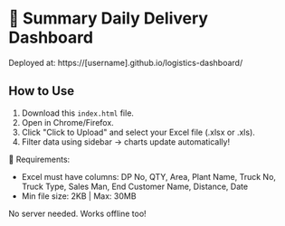 # 🚚 Summary Daily Delivery Dashboard

Deployed at: https://[username].github.io/logistics-dashboard/

## How to Use
1. Download this `index.html` file.
2. Open in Chrome/Firefox.
3. Click "Click to Upload" and select your Excel file (.xlsx or .xls).
4. Filter data using sidebar → charts update automatically!

📌 Requirements:
- Excel must have columns: DP No, QTY, Area, Plant Name, Truck No, Truck Type, Sales Man, End Customer Name, Distance, Date
- Min file size: 2KB | Max: 30MB

No server needed. Works offline too!
